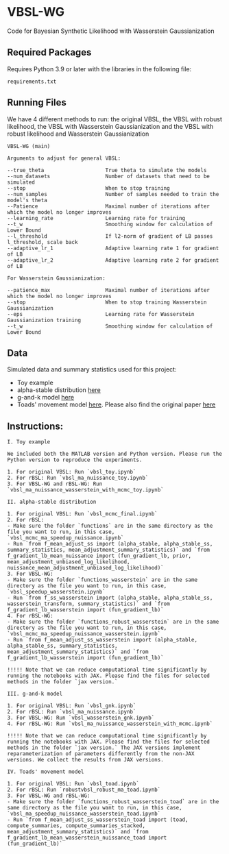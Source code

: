 # VBSL-WG
Code for Bayesian Synthetic Likelihood with Wasserstein Gaussianization 

## Required Packages

Requires Python 3.9 or later with the libraries in the following file: 

`requirements.txt`

## Running Files

We have 4 different methods to run: the original VBSL, the VBSL with robust likelihood, the VBSL with Wasserstein Gaussianization and the VBSL with robust likelihood and Wasserstein Gaussianization

```{bash}
VBSL-WG (main) 

Arguments to adjust for general VBSL:

--true_theta                    True theta to simulate the models
--num_datasets                  Number of datasets that need to be simulated
--stop                          When to stop training
--num_samples                   Number of samples needed to train the model's theta
--Patience                      Maximal number of iterations after which the model no longer improves
--learning_rate                 Learning rate for training
--t_w                           Smoothing window for calculation of Lower Bound
--l_threshold                   If l2-norm of gradient of LB passes l_threshold, scale back
--adaptive_lr_1                 Adaptive learning rate 1 for gradient of LB
--adaptive_lr_2                 Adaptive learning rate 2 for gradient of LB

For Wasserstein Gaussianization:

--patience_max                  Maximal number of iterations after which the model no longer improves
--stop                          When to stop training Wasserstein Gaussianization
--eps                           Learning rate for Wasserstein Gaussianization training
--t_w                           Smoothing window for calculation of Lower Bound
```
## Data

Simulated data and summary statistics used for this project:
- Toy example
- alpha-stable distribution [here](https://github.com/megannguyen6898/VBSL/blob/master/functions/f_mean_adjust_ss.py)
- g-and-k model [here](https://github.com/megannguyen6898/VBSL/blob/master/gnk/vbsl_gnk.ipynb)
- Toads' movement model [here](https://github.com/megannguyen6898/VBSL/blob/master/functions_robust_wasserstein_toad/f_mean_adjust_ss_wasserstein_toad.py). Please also find the original paper [here](https://www.researchgate.net/publication/318444943_A_stochastic_movement_model_reproduces_patterns_of_site_fidelity_and_long-distance_dispersal_in_a_population_of_Fowler's_toads_Anaxyrus_fowleri)

## Instructions:

```{bash}
I. Toy example

We included both the MATLAB version and Python version. Please run the Python version to reproduce the experiments.

1. For original VBSL: Run `vbsl_toy.ipynb`
2. For rBSL: Run `vbsl_ma_nuissance_toy.ipynb`
3. For VBSL-WG and rBSL-WG: Run `vbsl_ma_nuissance_wasserstein_with_mcmc_toy.ipynb`

II. alpha-stable distribution

1. For original VBSL: Run `vbsl_mcmc_final.ipynb`
2. For rBSL:
- Make sure the folder `functions` are in the same directory as the file you want to run, in this case, `vbsl_mcmc_ma_speedup_nuissance.ipynb`
- Run `from f_mean_adjust_ss import (alpha_stable, alpha_stable_ss, summary_statistics, mean_adjustment_summary_statistics)` and `from f_gradient_lb_mean_nuissance import (fun_gradient_lb, prior, mean_adjustment_unbiased_log_likelihood, nuissance_mean_adjustment_unbiased_log_likelihood)`
3. For VBSL-WG:
- Make sure the folder `functions_wasserstein` are in the same directory as the file you want to run, in this case, `vbsl_speedup_wasserstein.ipynb`
- Run `from f_ss_wasserstein import (alpha_stable, alpha_stable_ss, wasserstein_transform, summary_statistics)` and `from f_gradient_lb_wasserstein import (fun_gradient_lb)`
4. For rBSL-WG:
- Make sure the folder `functions_robust_wasserstein` are in the same directory as the file you want to run, in this case, `vbsl_mcmc_ma_speedup_nuissance_wasserstein.ipynb`
- Run `from f_mean_adjust_ss_wasserstein import (alpha_stable, alpha_stable_ss, summary_statistics, mean_adjustment_summary_statistics)` and `from f_gradient_lb_wasserstein import (fun_gradient_lb)`

!!!!! Note that we can reduce computational time significantly by running the notebooks with JAX. Please find the files for selected methods in the folder `jax version.`

III. g-and-k model

1. For original VBSL: Run `vbsl_gnk.ipynb`
2. For rBSL: Run `vbsl_ma_nuissance.ipynb`
3. For VBSL-WG: Run `vbsl_wasserstein_gnk.ipynb`
4. For rBSL-WG: Run `vbsl_ma_nuissance_wasserstein_with_mcmc.ipynb`

!!!!! Note that we can reduce computational time significantly by running the notebooks with JAX. Please find the files for selected methods in the folder `jax version.` The JAX versions implement reparameterization of parameters differently from the non-JAX versions. We collect the results from JAX versions.

IV. Toads' movement model

1. For original VBSL: Run `vbsl_toad.ipynb`
2. For rBSL: Run `robustvbsl_robust_ma_toad.ipynb`
3. For VBSL-WG and rBSL-WG:
- Make sure the folder `functions_robust_wasserstein_toad` are in the same directory as the file you want to run, in this case, `vbsl_ma_speedup_nuissance_wasserstein_toad.ipynb`
- Run `from f_mean_adjust_ss_wasserstein_toad import (toad, compute_summaries, compute_summaries_stacked, mean_adjustment_summary_statistics)` and `from f_gradient_lb_mean_wasserstein_nuissance_toad import (fun_gradient_lb)`
```
